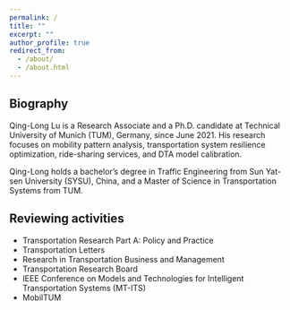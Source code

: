 ```yaml
---
permalink: /
title: ""
excerpt: ""
author_profile: true
redirect_from: 
  - /about/
  - /about.html
---
```


## Biography

Qing-Long Lu is a Research Associate and a Ph.D. candidate at Technical University of Munich (TUM), Germany, since June 2021. His research focuses on mobility pattern analysis, transportation system resilience optimization, ride-sharing services, and DTA model calibration.

Qing-Long holds a bachelor’s degree in Traffic Engineering from Sun Yat-sen University (SYSU), China, and a Master of Science in Transportation Systems from TUM.

## Reviewing activities
- Transportation Research Part A: Policy and Practice
- Transportation Letters
- Research in Transportation Business and Management
- Transportation Research Board
- IEEE Conference on Models and Technologies for Intelligent Transportation Systems (MT-ITS)
- MobilTUM